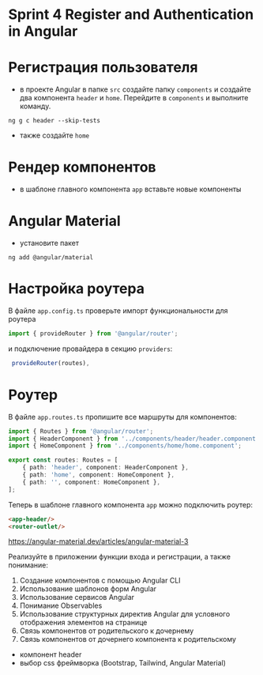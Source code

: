 # Sprint 4 Register and Authentication in Angular

# Регистрация пользователя

- в проекте Angular в папке ```src``` создайте папку ```components``` и создайте два компонента ```header``` и ```home```. Перейдите в ```components``` и выполните команду.

```
ng g c header --skip-tests
```

- также создайте ```home```

# Рендер компонентов

- в шаблоне главного компонента ```app``` вставьте новые компоненты

<app-header>
<app-home/>


# Angular Material

- установите пакет

```
ng add @angular/material
```


# Настройка роутера 

В файле ```app.config.ts``` проверьте импорт функциональности для роутера

```ts
import { provideRouter } from '@angular/router';
```

и подключение провайдера в секцию ```providers```:

```ts
 provideRouter(routes),
```

# Роутер

В файле ```app.routes.ts``` пропишите все маршруты для компонентов:

```ts
import { Routes } from '@angular/router';
import { HeaderComponent } from '../components/header/header.component';
import { HomeComponent } from '../components/home/home.component';

export const routes: Routes = [
    { path: 'header', component: HeaderComponent },
    { path: 'home', component: HomeComponent },
    { path: '', component: HomeComponent },
];
```

Теперь в шаблоне главного компонента ```app``` можно подключить роутер:

```html
<app-header/>
<router-outlet/>
```

https://angular-material.dev/articles/angular-material-3


Реализуйте в приложении функции входа и регистрации, а также понимание:
1. Создание компонентов с помощью Angular CLI
2. Использование шаблонов форм Angular
3. Использование сервисов Angular
4. Понимание Observables
5. Использование структурных директив Angular для условного отображения элементов на странице
6. Связь компонентов от родительского к дочернему
7. Связь компонентов от дочернего компонента к родительскому

- компонент header
- выбор css фреймворка (Bootstrap, Tailwind, Angular Material)